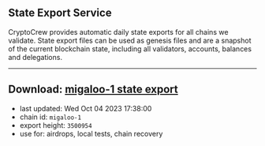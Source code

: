 ## State Export Service
CryptoCrew provides automatic daily state exports for all chains we validate. State export files can be used as genesis files and are a snapshot of the current blockchain state, including all validators, accounts, balances and delegations.

---
**Download: [migaloo-1 state export](https://dl.ccvalidators.com/SERVICE/migaloo/migaloo-1_export_3500954.json)**
---

- last updated: Wed Oct 04 2023 17:38:00
- chain id: `migaloo-1`
- export height: `3500954`
- use for: airdrops, local tests, chain recovery
